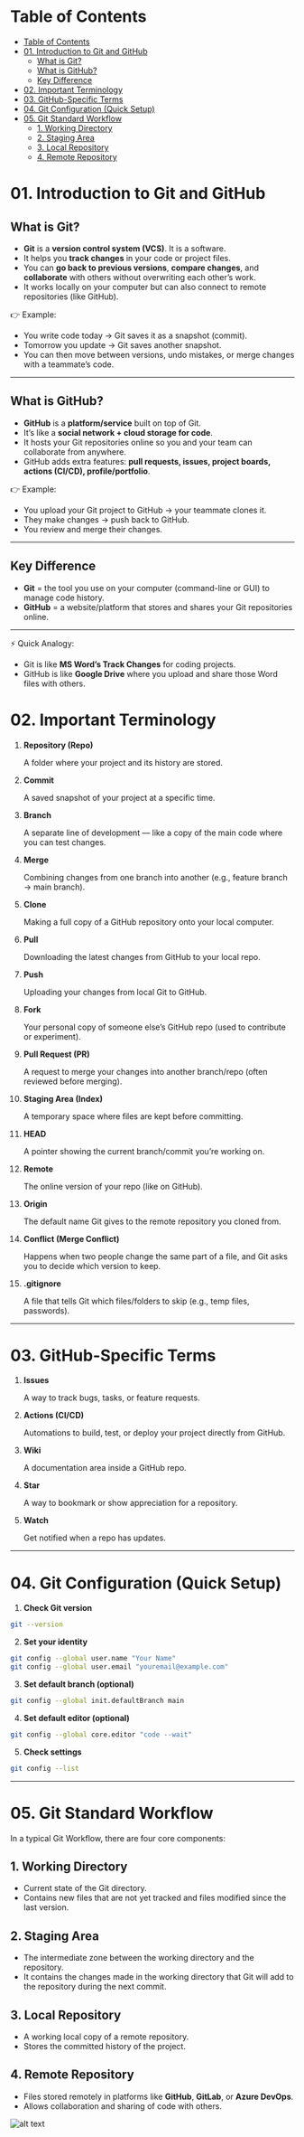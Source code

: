 # Table of Contents

- [Table of Contents](#table-of-contents)
- [01. Introduction to Git and GitHub](#01-introduction-to-git-and-github)
  - [What is Git?](#what-is-git)
  - [What is GitHub?](#what-is-github)
  - [Key Difference](#key-difference)
- [02. Important Terminology](#02-important-terminology)
- [03. GitHub-Specific Terms](#03-github-specific-terms)
- [04. Git Configuration (Quick Setup)](#04-git-configuration-quick-setup)
- [05. Git Standard Workflow](#05-git-standard-workflow)
  - [1. Working Directory](#1-working-directory)
  - [2. Staging Area](#2-staging-area)
  - [3. Local Repository](#3-local-repository)
  - [4. Remote Repository](#4-remote-repository)

# 01. Introduction to Git and GitHub

## What is Git?

- **Git** is a **version control system (VCS)**. It is a software.
- It helps you **track changes** in your code or project files.
- You can **go back to previous versions**, **compare changes**, and **collaborate** with others without overwriting each other’s work.
- It works locally on your computer but can also connect to remote repositories (like GitHub).

👉 Example:

- You write code today → Git saves it as a snapshot (commit).
- Tomorrow you update → Git saves another snapshot.
- You can then move between versions, undo mistakes, or merge changes with a teammate’s code.

---

## What is GitHub?

- **GitHub** is a **platform/service** built on top of Git.
- It’s like a **social network + cloud storage for code**.
- It hosts your Git repositories online so you and your team can collaborate from anywhere.
- GitHub adds extra features: **pull requests, issues, project boards, actions (CI/CD), profile/portfolio**.

👉 Example:

- You upload your Git project to GitHub → your teammate clones it.
- They make changes → push back to GitHub.
- You review and merge their changes.

---

## Key Difference

- **Git** = the tool you use on your computer (command-line or GUI) to manage code history.
- **GitHub** = a website/platform that stores and shares your Git repositories online.

---

⚡ Quick Analogy:

- Git is like **MS Word’s Track Changes** for coding projects.
- GitHub is like **Google Drive** where you upload and share those Word files with others.

# 02. Important Terminology

1. **Repository (Repo)**

   A folder where your project and its history are stored.

2. **Commit**

   A saved snapshot of your project at a specific time.

3. **Branch**

   A separate line of development — like a copy of the main code where you can test changes.

4. **Merge**

   Combining changes from one branch into another (e.g., feature branch → main branch).

5. **Clone**

   Making a full copy of a GitHub repository onto your local computer.

6. **Pull**

   Downloading the latest changes from GitHub to your local repo.

7. **Push**

   Uploading your changes from local Git to GitHub.

8. **Fork**

   Your personal copy of someone else’s GitHub repo (used to contribute or experiment).

9. **Pull Request (PR)**

   A request to merge your changes into another branch/repo (often reviewed before merging).

10. **Staging Area (Index)**

    A temporary space where files are kept before committing.

11. **HEAD**

    A pointer showing the current branch/commit you’re working on.

12. **Remote**

    The online version of your repo (like on GitHub).

13. **Origin**

    The default name Git gives to the remote repository you cloned from.

14. **Conflict (Merge Conflict)**

    Happens when two people change the same part of a file, and Git asks you to decide which version to keep.

15. **.gitignore**

    A file that tells Git which files/folders to skip (e.g., temp files, passwords).

---

# 03. GitHub-Specific Terms

1. **Issues**

   A way to track bugs, tasks, or feature requests.

2. **Actions (CI/CD)**

   Automations to build, test, or deploy your project directly from GitHub.

3. **Wiki**

   A documentation area inside a GitHub repo.

4. **Star**

   A way to bookmark or show appreciation for a repository.

5. **Watch**

   Get notified when a repo has updates.

---

# 04. Git Configuration (Quick Setup)

1. **Check Git version**

```bash
git --version
```

2. **Set your identity**

```bash
git config --global user.name "Your Name"
git config --global user.email "youremail@example.com"
```

3. **Set default branch (optional)**

```bash
git config --global init.defaultBranch main
```

4. **Set default editor (optional)**

```bash
git config --global core.editor "code --wait"
```

5. **Check settings**

```bash
git config --list
```

---

# 05. Git Standard Workflow

In a typical Git Workflow, there are four core components:

## 1. Working Directory

- Current state of the Git directory.
- Contains new files that are not yet tracked and files modified since the last version.

## 2. Staging Area

- The intermediate zone between the working directory and the repository.
- It contains the changes made in the working directory that Git will add to the repository during the next commit.

## 3. Local Repository

- A working local copy of a remote repository.
- Stores the committed history of the project.

## 4. Remote Repository

- Files stored remotely in platforms like **GitHub**, **GitLab**, or **Azure DevOps**.
- Allows collaboration and sharing of code with others.

![alt text](image.png)
